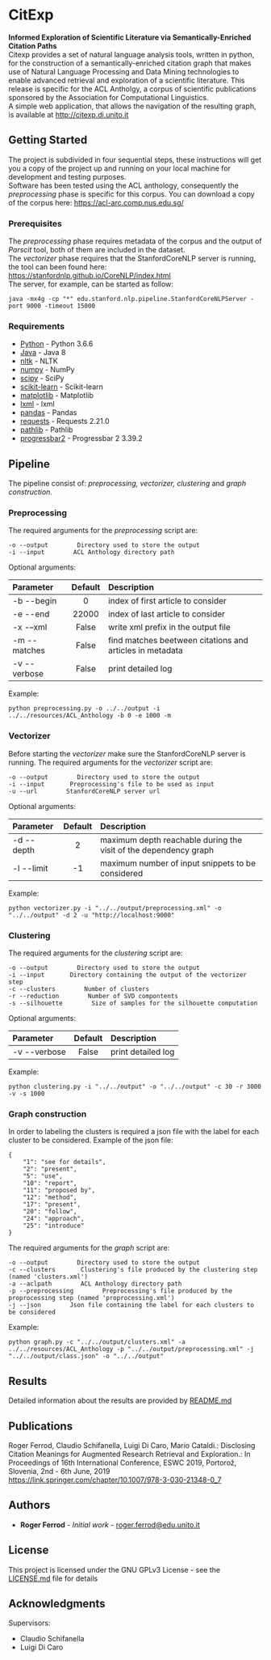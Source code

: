 # CitExp

<b>Informed Exploration of Scientific Literature via Semantically-Enriched Citation Paths </b><br>
Citexp provides a set of natural language analysis tools, written in python,
for the construction of a semantically-enriched citation graph that makes use of
Natural Language Processing and Data Mining technologies to enable advanced
retrieval and exploration of a scientific literature. This release is specific for the ACL Antholgy, a corpus of scientific
publications sponsored by the Association for Computational Linguistics. <br/>
A simple web application, that allows the navigation of the resulting graph,
is available at http://citexp.di.unito.it

## Getting Started

The project is subdivided in four sequential steps, these instructions will get
you a copy of the project up and running on your local machine for development
and testing purposes. <br />
Software has been tested using the ACL anthology, consequently the <i>preprocessing</i> phase is specific for this corpus.
You can download a copy of the corpus here: https://acl-arc.comp.nus.edu.sg/

### Prerequisites

The <i>preprocessing</i> phase requires metadata of the corpus and the output of <i>Parscit</i> tool, both of them are included in the dataset. <br/>
The <i>vectorizer</i> phase requires that the StanfordCoreNLP server is running, the tool can been found here: https://stanfordnlp.github.io/CoreNLP/index.html <br>
The server, for example, can be started as follow:
```
java -mx4g -cp "*" edu.stanford.nlp.pipeline.StanfordCoreNLPServer -port 9000 -timeout 15000
```

### Requirements

* [Python](https://www.python.org/) - Python 3.6.6
* [Java](https://www.java.com/it/download/) - Java 8
* [nltk](https://www.nltk.org/) - NLTK
* [numpy](http://www.numpy.org/) - NumPy
* [scipy](https://www.scipy.org/) - SciPy
* [scikit-learn](https://scikit-learn.org/stable/) - Scikit-learn
* [matplotlib](https://matplotlib.org/) - Matplotlib
* [lxml](https://lxml.de/) - lxml
* [pandas](https://pandas.pydata.org/) - Pandas
* [requests](http://docs.python-requests.org/en/master/) - Requests 2.21.0
* [pathlib](https://docs.python.org/3/library/pathlib.html) - Pathlib
* [progressbar2](https://pypi.org/project/progressbar2/) - Progressbar 2 3.39.2

## Pipeline

The pipeline consist of: <i>preprocessing, vectorizer, clustering</i> and <i>graph construction. </i>

### Preprocessing

The required arguments for the <i>preprocessing</i> script are:
```
-o --output        Directory used to store the output
-i --input        ACL Anthology directory path
```

Optional arguments:

| Parameter                 | Default       | Description   |
| :------------------------ |:-------------:| :-------------|
| -b --begin 	       |	0           |index of first article to consider
| -e  --end          | 22000           |index of last article to consider
| -x -–xml 	       |	False	            |write xml prefix in the output file
| -m --matches  		       | False	           | find matches beetween citations and articles in metadata
| -v --verbose 		           | False             | print detailed log

Example:
```
python preprocessing.py -o ../../output -i ../../resources/ACL_Anthology -b 0 -e 1000 -m
```

### Vectorizer

Before starting the <i>vectorizer</i> make sure the StanfordCoreNLP server is running.
The required arguments for the <i>vectorizer</i> script are:
```
-o --output        Directory used to store the output
-i --input       Preprocessing's file to be used as input
-u --url        StanfordCoreNLP server url
```

Optional arguments:

| Parameter                 | Default       | Description   |
| :------------------------ |:-------------:| :-------------|
| -d --depth 	       |	2           |maximum depth reachable during the visit of the dependency graph
| -l  --limit          | -1           |maximum number of input snippets to be considered

Example:
```
python vectorizer.py -i "../../output/preprocessing.xml" -o "../../output" -d 2 -u "http://localhost:9000"
```

### Clustering

The required arguments for the <i>clustering</i> script are:
```
-o --output        Directory used to store the output
-i --input       Directory containing the output of the vectorizer step
-c --clusters        Number of clusters
-r --reduction        Number of SVD compontents
-s --silhouette        Size of samples for the silhouette computation
```

Optional arguments:

| Parameter                 | Default       | Description   |
| :------------------------ |:-------------:| :-------------|
| -v --verbose 		           | False             | print detailed log

Example:
```
python clustering.py -i "../../output" -o "../../output" -c 30 -r 3000 -v -s 1000
```

### Graph construction
In order to labeling the clusters is required a json file with the label for each cluster to be considered.
Example of the json file:
```
{
	"1": "see for details",
	"2": "present",
	"5": "use",
	"10": "report",
	"11": "proposed by",
	"12": "method",
	"17": "present",
	"20": "follow",
	"24": "approach",
	"25": "introduce"
}
```

The required arguments for the <i>graph</i> script are:
```
-o --output        Directory used to store the output
-c --clusters       Clustering's file produced by the clustering step (named 'clusters.xml')
-a --aclpath        ACL Anthology directory path
-p --preprocessing        Preprocessing's file produced by the proprocessing step (named 'proprocessing.xml')
-j --json        Json file containing the label for each clusters to be considered
```

Example:
```
python graph.py -c "../../output/clusters.xml" -a ../../resources/ACL_Anthology -p "../../output/preprocessing.xml" -j "../../output/class.json" -o "../../output"
```


## Results
Detailed information about the results are provided by [README.md](results/README.md)

## Publications
Roger Ferrod, Claudio Schifanella, Luigi Di Caro, Mario Cataldi.: Disclosing Citation Meanings for Augmented Research Retrieval and Exploration.: In Proceedings of 16th International Conference, ESWC 2019, Portorož, Slovenia, 2nd - 6th June, 2019
</br>
https://link.springer.com/chapter/10.1007/978-3-030-21348-0_7

## Authors

* **Roger Ferrod** - *Initial work* - [roger.ferrod@edu.unito.it](mailto:roger.ferrod@edu.unito.it)

## License

This project is licensed under the GNU GPLv3 License - see the [LICENSE.md](LICENSE.md) file for details

## Acknowledgments

Supervisors:
* Claudio Schifanella
* Luigi Di Caro

